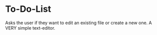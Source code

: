 # To-Do-List
Asks the user if they want to edit an existing file or create a new one. A VERY simple text-editor.
